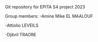 Git repository for EPITA S4 project 2023

Group members:
-Amine Mike EL MAALOUF

-Attiolio LEVEILS

-Djibril TRAORE
